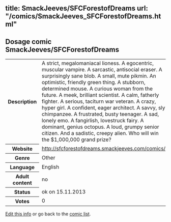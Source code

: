 title: SmackJeeves/SFCForestofDreams
url: "/comics/SmackJeeves_SFCForestofDreams.html"
---
Dosage comic SmackJeeves/SFCForestofDreams
-----------------------------------------

<p id="msg"></p>
<script type="text/javascript">
if (window.location.search === '?edit_info_mail=sent_ok') {
  var elem = document.getElementById("msg");
  elem.innerHTML = 'Edited information sucessfully sent for review, which is usually done daily. Thanks!';
  elem.className = 'ok';
}
</script>
<table class="comicinfo">
<tr>
<th>Description</th><td>A strict, megalomaniacal lioness. A egocentric, muscular vampire. A sarcastic, antisocial eraser. A surprisingly sane blob. A small, mute pikmin. An optimistic, friendly green thing. A stubborn, determined mouse. A curious woman from the future. A meek, brilliant scientist. A calm, fatherly fighter. A serious, taciturn war veteran. A crazy, hyper girl. A confident, eager architect. A savvy, sly chimpanzee. A frustrated, busty teenager. A sad, lonely emo. A fangirlish, lovestruck fairy. A dominant, genius octopus. A loud, grumpy senior citizen. And a sadistic, creepy alien. Who will win the $1,000,000 grand prize?</td>
</tr>
<tr>
<th>Website</th><td><a href="http://sfcforestofdreams.smackjeeves.com/comics/">http://sfcforestofdreams.smackjeeves.com/comics/</a></td>
</tr>
<tr>
<th>Genre</th><td>Other</td>
</tr>
<tr>
<th>Language</th><td>English</td>
</tr>
<tr>
<th>Adult content</th><td>no</td>
</tr>
<tr>
<th>Status</th><td>ok on 15.11.2013</td>
</tr>
<tr>
<th>Votes</th><td>0</td>
</tr>
</table>

[Edit this info](SmackJeeves_SFCForestofDreams_edit.html) or go back to the [comic list](../comic-index.html).
